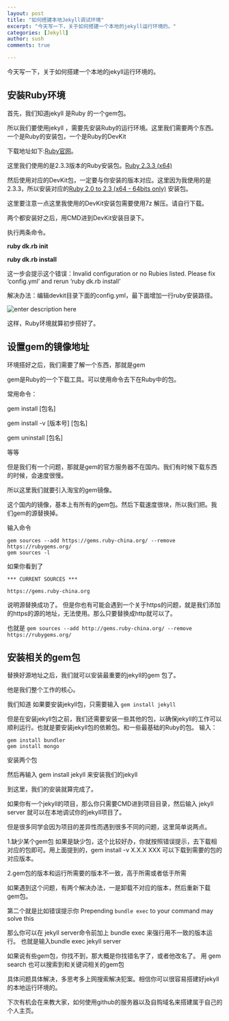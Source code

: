 ```yaml
---
layout: post
title: "如何搭建本地Jekyll调试环境"
excerpt: "今天写一下，关于如何搭建一个本地的jekyll运行环境的。"
categories: [Jekyll]
author: sush
comments: true

---
```


今天写一下，关于如何搭建一个本地的jekyll运行环境的。

## 安装Ruby环境
首先，我们知道jekyll 是Ruby 的一个gem包。

所以我们要使用jekyll ，需要先安装Ruby的运行环境。这里我们需要两个东西。
一个是Ruby的安装包，一个是Ruby的DevKit

下载地址如下:[Ruby官网](https://rubyinstaller.org/downloads/)。

这里我们使用的是2.3.3版本的Ruby安装包。[Ruby 2.3.3 (x64)](https://dl.bintray.com/oneclick/rubyinstaller/rubyinstaller-2.3.3-x64.exe)

然后使用对应的DevKit包，一定要与你安装的版本对应。这里因为我使用的是2.3.3，所以安装对应的[Ruby 2.0 to 2.3 (x64 - 64bits only)](https://dl.bintray.com/oneclick/rubyinstaller/DevKit-mingw64-64-4.7.2-20130224-1432-sfx.exe)  安装包。

这里要注意一点这里我使用的DevKit安装包需要使用7z 解压。请自行下载。

两个都安装好之后，用CMD进到DevKit安装目录下。

执行两条命令。

**ruby dk.rb init**

**ruby dk.rb install**

这一步会提示这个错误：Invalid configuration or no Rubies listed. Please fix ‘config.yml’ and rerun ‘ruby dk.rb install’

解决办法：编辑devkit目录下面的config.yml，最下面增加一行ruby安装路径。

![enter description here](./images/TIM截图20180426181158_2.png)

这样，Ruby环境就算初步搭好了。

## 设置gem的镜像地址

环境搭好之后，我们需要了解一个东西，那就是gem

gem是Ruby的一个下载工具。可以使用命令去下在Ruby中的包。

常用命令：

gem install [包名]

gem install -v [版本号] [包名]  

gem uninstall [包名]

等等

但是我们有一个问题，那就是gem的官方服务器不在国内。我们有时候下载东西的时候，会速度很慢。

所以这里我们就要引入淘宝的gem镜像。

这个国内的镜像，基本上有所有的gem包。然后下载速度很块，所以我们把。我们gem的源替换掉。

输入命令
```
gem sources --add https://gems.ruby-china.org/ --remove https://rubygems.org/
gem sources -l
```

如果你看到了
~~~
*** CURRENT SOURCES ***

https://gems.ruby-china.org
~~~

说明源替换成功了。
但是你也有可能会遇到一个关于https的问题，就是我们添加的https的源的地址，无法使用。那么只要替换成http就可以了。

也就是
`gem sources --add http://gems.ruby-china.org/ --remove https://rubygems.org/`

## 安装相关的gem包
替换好源地址之后，我们就可以安装最重要的jekyll的gem 包了。

他是我们整个工作的核心。

我们知道 如果要安装jekyll包，只需要输入 `gem install jekyll`

但是在安装jekyll包之前，我们还需要安装一些其他的包，以确保jekyll的工作可以顺利运行。也就是要安装jekyll包的依赖包。和一些最基础的Ruby的包。
输入：
~~~
gem install bundler
gem install mongo
~~~

安装两个包

然后再输入 gem install jekyll  来安装我们的jekyll

到这里，我们的安装就算完成了。

如果你有一个jekyll的项目，那么你只需要CMD进到项目目录，然后输入 jekyll server 就可以在本地调试你的jekyll项目了。

但是很多同学会因为项目的差异性而遇到很多不同的问题，这里简单说两点。

1.缺少某个gem包
  如果是缺少包，这个比较好办，你就按照错误提示，去下载相对应的包即可。用上面提到的，gem install -v X.X.X XXX  可以下载到需要的包的对应版本。
  
  
2.gem包的版本和运行所需要的版本不一致，高于所需或者低于所需

如果遇到这个问题，有两个解决办法，一是卸载不对应的版本，然后重新下载gem包。

第二个就是比如错误提示你 Prepending `bundle exec` to your command may solve this  

那么你可以在 jekyll server命令前加上 bundle exec 来强行用不一致的版本运行。  也就是输入bundle exec jekyll server

如果说有些gem包，你找不到，那大概是你找错名字了，或者他改名了。
用 gem search 也可以搜索到和关键词相关的gem包

具体问题具体解决，多思考多上网搜索解决犯案。相信你可以很容易搭建好jekyll的本地运行环境的。

下次有机会在来教大家，如何使用github的服务器以及自购域名来搭建属于自己的个人主页。
